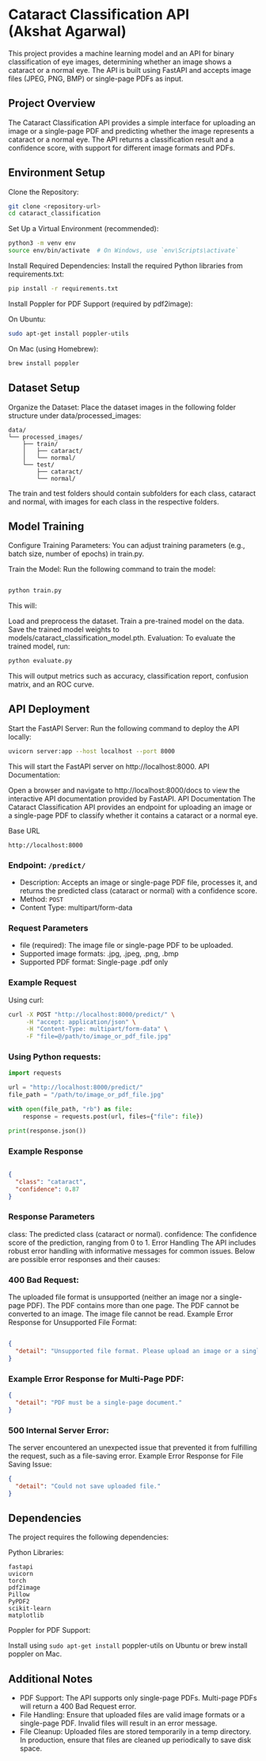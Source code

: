 # Cataract Classification API <br>(Akshat Agarwal)
This project provides a machine learning model and an API for binary classification of eye images, determining whether an image shows a cataract or a normal eye. The API is built using FastAPI and accepts image files (JPEG, PNG, BMP) or single-page PDFs as input.

## Project Overview
The Cataract Classification API provides a simple interface for uploading an image or a single-page PDF and predicting whether the image represents a cataract or a normal eye. The API returns a classification result and a confidence score, with support for different image formats and PDFs.

## Environment Setup
Clone the Repository:

```bash
git clone <repository-url>
cd cataract_classification
```
Set Up a Virtual Environment (recommended):

```bash
python3 -m venv env
source env/bin/activate  # On Windows, use `env\Scripts\activate`
```
Install Required Dependencies: Install the required Python libraries from requirements.txt:

```bash
pip install -r requirements.txt
```
Install Poppler for PDF Support (required by pdf2image):

On Ubuntu:
```bash
sudo apt-get install poppler-utils
```
On Mac (using Homebrew):
```bash
brew install poppler
```
## Dataset Setup
Organize the Dataset: Place the dataset images in the following folder structure under data/processed_images:


```
data/
└── processed_images/
    ├── train/
    │   ├── cataract/
    │   └── normal/
    └── test/
        ├── cataract/
        └── normal/
```
The train and test folders should contain subfolders for each class, cataract and normal, with images for each class in the respective folders.


## Model Training
Configure Training Parameters: You can adjust training parameters (e.g., batch size, number of epochs) in train.py.

Train the Model: Run the following command to train the model:

```bash

python train.py
```
This will:

Load and preprocess the dataset.
Train a pre-trained model on the data.
Save the trained model weights to models/cataract_classification_model.pth.
Evaluation: To evaluate the trained model, run:

```bash
python evaluate.py
```
This will output metrics such as accuracy, classification report, confusion matrix, and an ROC curve.

## API Deployment
Start the FastAPI Server: Run the following command to deploy the API locally:

```bash
uvicorn server:app --host localhost --port 8000
```
This will start the FastAPI server on http://localhost:8000.
API Documentation:

Open a browser and navigate to http://localhost:8000/docs to view the interactive API documentation provided by FastAPI.
API Documentation
The Cataract Classification API provides an endpoint for uploading an image or a single-page PDF to classify whether it contains a cataract or a normal eye.

Base URL
```
http://localhost:8000
```
### Endpoint: `/predict/`

* Description: Accepts an image or single-page PDF file, processes it, and returns the predicted class (cataract or normal) with a confidence score.
* Method: `POST`
* Content Type: multipart/form-data

### Request Parameters
* file (required): The image file or single-page PDF to be uploaded.
* Supported image formats: .jpg, .jpeg, .png, .bmp
* Supported PDF format: Single-page .pdf only
### Example Request
Using curl:

```bash
curl -X POST "http://localhost:8000/predict/" \
     -H "accept: application/json" \
     -H "Content-Type: multipart/form-data" \
     -F "file=@/path/to/image_or_pdf_file.jpg"
```

### Using Python requests:

```python
import requests

url = "http://localhost:8000/predict/"
file_path = "/path/to/image_or_pdf_file.jpg"

with open(file_path, "rb") as file:
    response = requests.post(url, files={"file": file})

print(response.json())
```

### Example Response
```json

{
  "class": "cataract",
  "confidence": 0.87
}
```
### Response Parameters
class: The predicted class (cataract or normal).
confidence: The confidence score of the prediction, ranging from 0 to 1.
Error Handling
The API includes robust error handling with informative messages for common issues. Below are possible error responses and their causes:

### 400 Bad Request:

The uploaded file format is unsupported (neither an image nor a single-page PDF).
The PDF contains more than one page.
The PDF cannot be converted to an image.
The image file cannot be read.
Example Error Response for Unsupported File Format:

```json

{
  "detail": "Unsupported file format. Please upload an image or a single-page PDF."
}
```

### Example Error Response for Multi-Page PDF:

```json
{
  "detail": "PDF must be a single-page document."
}
```

### 500 Internal Server Error:

The server encountered an unexpected issue that prevented it from fulfilling the request, such as a file-saving error.
Example Error Response for File Saving Issue:

```json
{
  "detail": "Could not save uploaded file."
}
```

## Dependencies
The project requires the following dependencies:

Python Libraries:
```
fastapi
uvicorn
torch
pdf2image
Pillow
PyPDF2
scikit-learn
matplotlib
```

Poppler for PDF Support:

Install using 
```sudo apt-get install```
poppler-utils on Ubuntu or brew install poppler on Mac.
## Additional Notes
* PDF Support: The API supports only single-page PDFs. Multi-page PDFs will return a 400 Bad Request error.
* File Handling: Ensure that uploaded files are valid image formats or a single-page PDF. Invalid files will result in an error message.
* File Cleanup: Uploaded files are stored temporarily in a temp directory. In production, ensure that files are cleaned up periodically to save disk space.